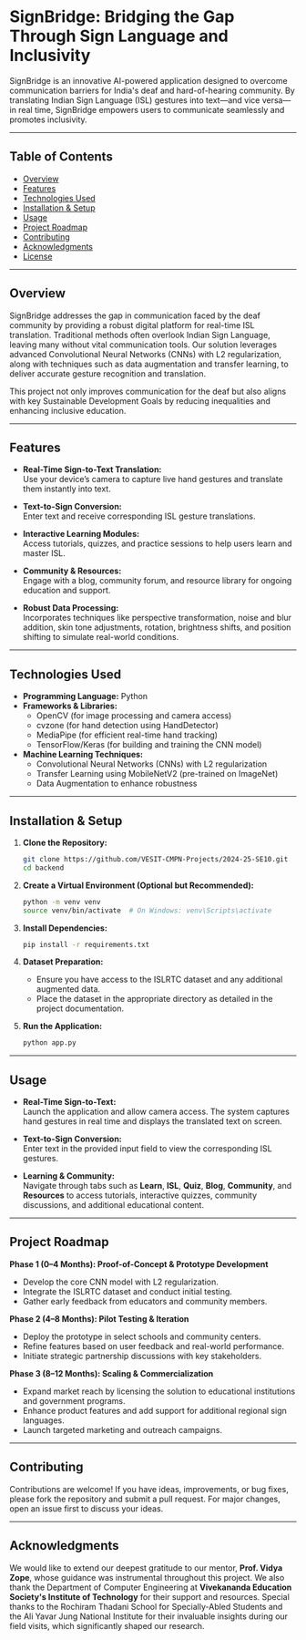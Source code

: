 # SignBridge: Bridging the Gap Through Sign Language and Inclusivity

SignBridge is an innovative AI-powered application designed to overcome communication barriers for India's deaf and hard-of-hearing community. By translating Indian Sign Language (ISL) gestures into text—and vice versa—in real time, SignBridge empowers users to communicate seamlessly and promotes inclusivity.

---

## Table of Contents

- [Overview](#overview)
- [Features](#features)
- [Technologies Used](#technologies-used)
- [Installation & Setup](#installation--setup)
- [Usage](#usage)
- [Project Roadmap](#project-roadmap)
- [Contributing](#contributing)
- [Acknowledgments](#acknowledgments)
- [License](#license)

---

## Overview

SignBridge addresses the gap in communication faced by the deaf community by providing a robust digital platform for real-time ISL translation. Traditional methods often overlook Indian Sign Language, leaving many without vital communication tools. Our solution leverages advanced Convolutional Neural Networks (CNNs) with L2 regularization, along with techniques such as data augmentation and transfer learning, to deliver accurate gesture recognition and translation.

This project not only improves communication for the deaf but also aligns with key Sustainable Development Goals by reducing inequalities and enhancing inclusive education.

---

## Features

- **Real-Time Sign-to-Text Translation:**  
  Use your device’s camera to capture live hand gestures and translate them instantly into text.

- **Text-to-Sign Conversion:**  
  Enter text and receive corresponding ISL gesture translations.

- **Interactive Learning Modules:**  
  Access tutorials, quizzes, and practice sessions to help users learn and master ISL.

- **Community & Resources:**  
  Engage with a blog, community forum, and resource library for ongoing education and support.

- **Robust Data Processing:**  
  Incorporates techniques like perspective transformation, noise and blur addition, skin tone adjustments, rotation, brightness shifts, and position shifting to simulate real-world conditions.

---

## Technologies Used

- **Programming Language:** Python
- **Frameworks & Libraries:**  
  - OpenCV (for image processing and camera access)  
  - cvzone (for hand detection using HandDetector)  
  - MediaPipe (for efficient real-time hand tracking)  
  - TensorFlow/Keras (for building and training the CNN model)
- **Machine Learning Techniques:**  
  - Convolutional Neural Networks (CNNs) with L2 regularization  
  - Transfer Learning using MobileNetV2 (pre-trained on ImageNet)  
  - Data Augmentation to enhance robustness

---

## Installation & Setup

1. **Clone the Repository:**

   ```bash
   git clone https://github.com/VESIT-CMPN-Projects/2024-25-SE10.git
   cd backend
   ```

2. **Create a Virtual Environment (Optional but Recommended):**

   ```bash
   python -m venv venv
   source venv/bin/activate  # On Windows: venv\Scripts\activate
   ```

3. **Install Dependencies:**

   ```bash
   pip install -r requirements.txt
   ```

4. **Dataset Preparation:**

   - Ensure you have access to the ISLRTC dataset and any additional augmented data.
   - Place the dataset in the appropriate directory as detailed in the project documentation.

5. **Run the Application:**

   ```bash
   python app.py
   ```

---

## Usage

- **Real-Time Sign-to-Text:**  
  Launch the application and allow camera access. The system captures hand gestures in real time and displays the translated text on screen.

- **Text-to-Sign Conversion:**  
  Enter text in the provided input field to view the corresponding ISL gestures.

- **Learning & Community:**  
  Navigate through tabs such as **Learn**, **ISL**, **Quiz**, **Blog**, **Community**, and **Resources** to access tutorials, interactive quizzes, community discussions, and additional educational content.

---

## Project Roadmap

**Phase 1 (0–4 Months): Proof-of-Concept & Prototype Development**  
- Develop the core CNN model with L2 regularization.  
- Integrate the ISLRTC dataset and conduct initial testing.  
- Gather early feedback from educators and community members.

**Phase 2 (4–8 Months): Pilot Testing & Iteration**  
- Deploy the prototype in select schools and community centers.  
- Refine features based on user feedback and real-world performance.  
- Initiate strategic partnership discussions with key stakeholders.

**Phase 3 (8–12 Months): Scaling & Commercialization**  
- Expand market reach by licensing the solution to educational institutions and government programs.  
- Enhance product features and add support for additional regional sign languages.  
- Launch targeted marketing and outreach campaigns.

---

## Contributing

Contributions are welcome! If you have ideas, improvements, or bug fixes, please fork the repository and submit a pull request. For major changes, open an issue first to discuss your ideas.

---

## Acknowledgments

We would like to extend our deepest gratitude to our mentor, **Prof. Vidya Zope**, whose guidance was instrumental throughout this project. We also thank the Department of Computer Engineering at **Vivekananda Education Society's Institute of Technology** for their support and resources. Special thanks to the Rochiram Thadani School for Specially-Abled Students and the Ali Yavar Jung National Institute for their invaluable insights during our field visits, which significantly shaped our research.


